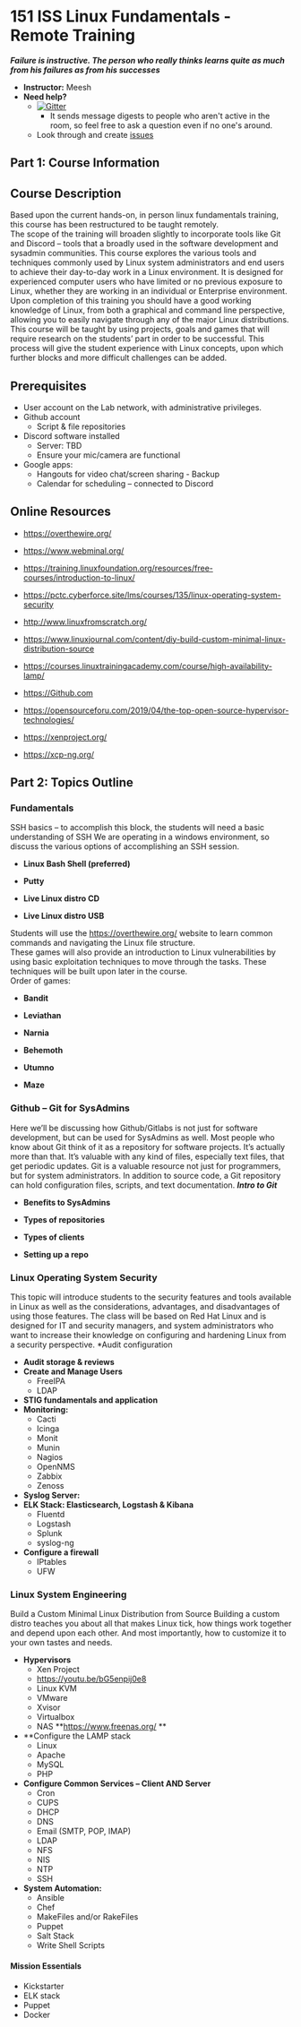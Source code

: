 
# 151 ISS Linux Fundamentals - Remote Training

***Failure is instructive. The person who really thinks learns quite as much from his failures as from his successes***

* **Instructor:** Meesh
* **Need help?**
    * [![Gitter](https://badges.gitter.im/Join%20Chat.svg)](https://gitter.im/advanced-js/syllabus?utm_source=badge&utm_medium=badge&utm_campaign=pr-badge)
        * It sends message digests to people who aren't active in the room, so feel free to ask a question even if no one's around.
    * Look through and create [issues](https://github.com/151-ISS/Linux-Fundamentals/issues)
## Part 1: Course Information
## Course Description

Based upon the current hands-on, in person linux fundamentals training, this course has been restructured to be taught remotely.  
The scope of the training will broaden slightly to incorporate tools like Git and Discord – tools that a broadly used in the software development and sysadmin communities. 
This course explores the various tools and techniques commonly used by Linux system administrators and end users to achieve their day-to-day work in a Linux environment. It is designed for experienced computer users who have limited or no previous exposure to Linux, whether they are working in an individual or Enterprise environment.
Upon completion of this training you should have a good working knowledge of Linux, from both a graphical and command line perspective, allowing you to easily navigate through any of the major Linux distributions. 
This course will be taught by using projects, goals and games that will require research on the students’ part in order to be successful.  This process will give the student experience with Linux concepts, upon which further blocks and more difficult challenges can be added.

## Prerequisites

* User account on the Lab network, with administrative privileges.
* Github account
    * Script & file repositories
* Discord software installed 
    * Server: TBD
    * Ensure your mic/camera are functional
* Google apps: 
    * Hangouts for video chat/screen sharing - Backup
    * Calendar for scheduling – connected to Discord


## Online Resources

* https://overthewire.org/

* https://www.webminal.org/

* https://training.linuxfoundation.org/resources/free-courses/introduction-to-linux/ 

* https://pctc.cyberforce.site/lms/courses/135/linux-operating-system-security

* http://www.linuxfromscratch.org/

* https://www.linuxjournal.com/content/diy-build-custom-minimal-linux-distribution-source

* https://courses.linuxtrainingacademy.com/course/high-availability-lamp/

* https://Github.com 

* https://opensourceforu.com/2019/04/the-top-open-source-hypervisor-technologies/

* https://xenproject.org/

* https://xcp-ng.org/ 

## Part 2: Topics Outline

### Fundamentals 
SSH basics – to accomplish this block, the students will need a basic understanding of SSH
We are operating in a windows environment, so discuss the various options of accomplishing an SSH session. 

* **Linux Bash Shell (preferred)**

* **Putty**

* **Live Linux distro CD**

* **Live Linux distro USB**

Students will use the https://overthewire.org/ website to learn common commands and navigating the Linux file structure.  
These games will also provide an introduction to Linux vulnerabilities by using basic exploitation techniques to move through the tasks.  These techniques will be built upon later in the course.  
Order of games:

* **Bandit**

* **Leviathan**

* **Narnia**

* **Behemoth**

* **Utumno**

* **Maze**


### Github – Git for SysAdmins

Here we’ll be discussing how Github/Gitlabs is not just for software development, but can be used for SysAdmins as well.
Most people who know about Git think of it as a repository for software projects. It’s actually more than that. It’s valuable with any kind of files, especially text files, that get periodic updates. Git is a valuable resource not just for programmers, but for system administrators.
In addition to source code, a Git repository can hold configuration files, scripts, and text documentation.
***Intro to Git***

* **Benefits to SysAdmins**

* **Types of repositories**

* **Types of clients**

* **Setting up a repo**


### Linux Operating System Security

This topic will introduce students to the security features and tools available in Linux as well as the considerations, advantages, and disadvantages of using those features. The class will be based on Red Hat Linux and is designed for IT and security managers, and system administrators who want to increase their knowledge on configuring and hardening Linux from a security perspective.
*Audit configuration
* **Audit storage & reviews**
* **Create and Manage Users**
   * FreeIPA
   * LDAP
* **STIG fundamentals and application**
* **Monitoring:**
   * Cacti
   * Icinga
   * Monit
   * Munin
   * Nagios
   * OpenNMS
   * Zabbix
   * Zenoss
* **Syslog Server:**
* **ELK Stack: Elasticsearch, Logstash & Kibana**
   * Fluentd
   * Logstash
   * Splunk
   * syslog-ng
* **Configure a firewall**
   * IPtables
   * UFW

### Linux System Engineering

Build a Custom Minimal Linux Distribution from Source
Building a custom distro teaches you about all that makes Linux tick, how things work together and depend upon each other. And most importantly, how to customize it to your own tastes and needs.
* **Hypervisors**
   * Xen Project
   * https://youtu.be/bG5enpij0e8 
   * Linux KVM
   * VMware
   * Xvisor
   * Virtualbox
   * NAS
**https://www.freenas.org/ **
* **Configure the LAMP stack
   * Linux
   * Apache
   * MySQL
   * PHP
* **Configure Common Services – Client AND Server**
   * Cron
   * CUPS
   * DHCP
   * DNS
   * Email (SMTP, POP, IMAP)
   * LDAP
   * NFS
   * NIS
   * NTP
   * SSH
* **System Automation:**
   * Ansible
   * Chef
   * MakeFiles and/or RakeFiles
   * Puppet
   * Salt Stack
   * Write Shell Scripts
#### Mission Essentials
   * Kickstarter
   * ELK stack
   * Puppet
   * Docker




 
